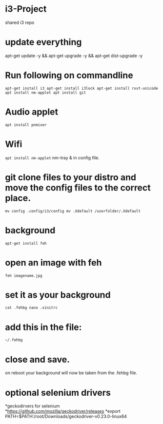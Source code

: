 # i3-Project
shared i3 repo

# update everything
apt-get update -y && apt-get upgrade -y && apt-get dist-upgrade -y

# Run following on commandline
``apt-get install i3
apt-get install i3lock
apt-get install rxvt-unicode
apt install nm-applet
apt install git
``

# Audio applet
``apt install pnmixer
``
# Wifi
`` apt install nm-applet
``
nm-tray & in config file.

# git clone files to your distro and move the config files to the correct place.
`` mv config .config/i3/config
mv .Xdefault /userfolder/.Xdefault
``

# background
``apt-get install feh``

# open an image with feh
``feh imagename.jpg
``
# set it as your background
``cat .fehbg
nano .xinitrc
``
# add this in the file:
``~/.fehbg
``
# close and save.
on reboot your background will now be taken from the .fehbg file.

# optional selenium drivers
*geckodirvers for selenium
*https://github.com/mozilla/geckodriver/releases
*export PATH=$PATH:/root/Downloads/geckodriver-v0.23.0-linux64

